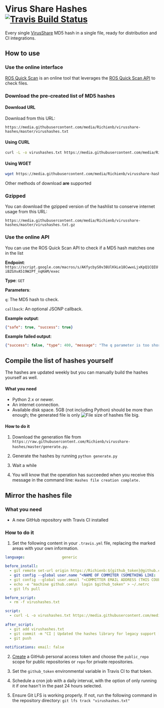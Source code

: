 # Virus Share Hashes [![Travis Build Status](https://img.shields.io/travis/com/Richienb/virusshare-hashes.svg?style=for-the-badge&logo=travis&label=Travis%20Build)](https://travis-ci.com/Richienb/virusshare-hashes)

Every single [VirusShare](https://virusshare.com/hashes.4n6) MD5 hash in a single file, ready for distribution and CI integrations.

## How to use

### Use the online interface

[ROS Quick Scan](https://richienb.github.io/ros-quick-scan) is an online tool that leverages the [ROS Quick Scan API](#use-the-online-api) to check files.

### Download the pre-created list of MD5 hashes

#### Download URL

Download from this URL:
```
https://media.githubusercontent.com/media/Richienb/virusshare-hashes/master/virushashes.txt
```

#### Using CURL

```sh
curl -L -o virushashes.txt https://media.githubusercontent.com/media/Richienb/virusshare-hashes/master/virushashes.txt
```

#### Using WGET

```sh
wget https://media.githubusercontent.com/media/Richienb/virusshare-hashes/master/virushashes.txt
```

Other methods of download **are** supported

### Gzipped

You can download the gzipped version of the hashlist to conserve internet usage from this URL:
```
https://media.githubusercontent.com/media/Richienb/virusshare-hashes/master/virushashes.txt.gz
```

### Use the online API

You can use the ROS Quick Scan API to check if a MD5 hash matches one in the list

**Endpoint**: `https://script.google.com/macros/s/AKfycbyS0v38UlKkLe18CwwxLjxKpQ1CQIUiBZGXvA519W2Pf_nqKmM/exec`

**Type**: `GET`

**Parameters**:

`q`: The MD5 hash to check.

`callback`: An optional JSONP callback.

**Example output**:

```json
{"safe": true, "success": true}
```

**Example failed output**:

```json
{"success": false, "type": 400, "message": "The q parameter is too short. An MD5 hash is exactly 32 characters long."}
```

## Compile the list of hashes yourself

The hashes are updated weekly but you can manually build the hashes yourself as well.

#### What you need

- Python 2.x or newer.
- An internet connection.
- Available disk space. 5GB (not including Python) should be more than enough; the generated file is only ![File size of hashes file](https://img.shields.io/github/size/Richienb/virusshare-hashes/virushashes.txt.svg?label=&style=flat-square) big.

#### How to do it

1. Download the generation file from `https://raw.githubusercontent.com/Richienb/virusshare-hashes/master/generate.py`. 
  
2. Generate the hashes by running `python generate.py`

3. Wait a while

4. You will know that the operation has succeeded when you receive this message in the command line: `Hashes file creation complete.`

## Mirror the hashes file

### What you need

- A new GitHub repository with Travis CI installed

### How to do it

1. Set the following content in your `.travis.yml` file, replacing the marked areas with your own information.

```yml
language:                 generic

before_install:
  - git remote set-url origin https://Richienb:${github_token}@github.com/<REPO_OWNER_USERNAME>/<REPO_NAME>.git
  - git config --global user.name "<NAME OF COMMITER (SOMETHING LIKE: 'Commit Bot')>"
  - git config --global user.email "<COMMITTER EMAIL ADDRESS (THIS COULD BE YOURS)>"
  - echo -e "machine github.com\n  login $github_token" > ~/.netrc
  - git lfs pull

before_script:
  - rm -f virushashes.txt

script:
  - curl -L -o virushashes.txt https://media.githubusercontent.com/media/Richienb/virusshare-hashes/master/virushashes.txt
  
after_script:
  - git add virushashes.txt
  - git commit -m "CI | Updated the hashes library for legacy support [skip ci]"
  - git push
  
notifications: email: false
```

2. [Create](https://github.com/settings/tokens/new) a GitHub personal access token and choose the `public_repo` scope for public repositories or `repo` for private repositories.

3. Set the `github_token` environmental variable in Travis CI to that token.

4. Schedule a cron job with a daily interval, with the option of only running it if one hasn't in the past 24 hours selected.

5. Ensure Git LFS is working properly. If not, run the following command in the repository directory: `git lfs track "virushashes.txt"`
